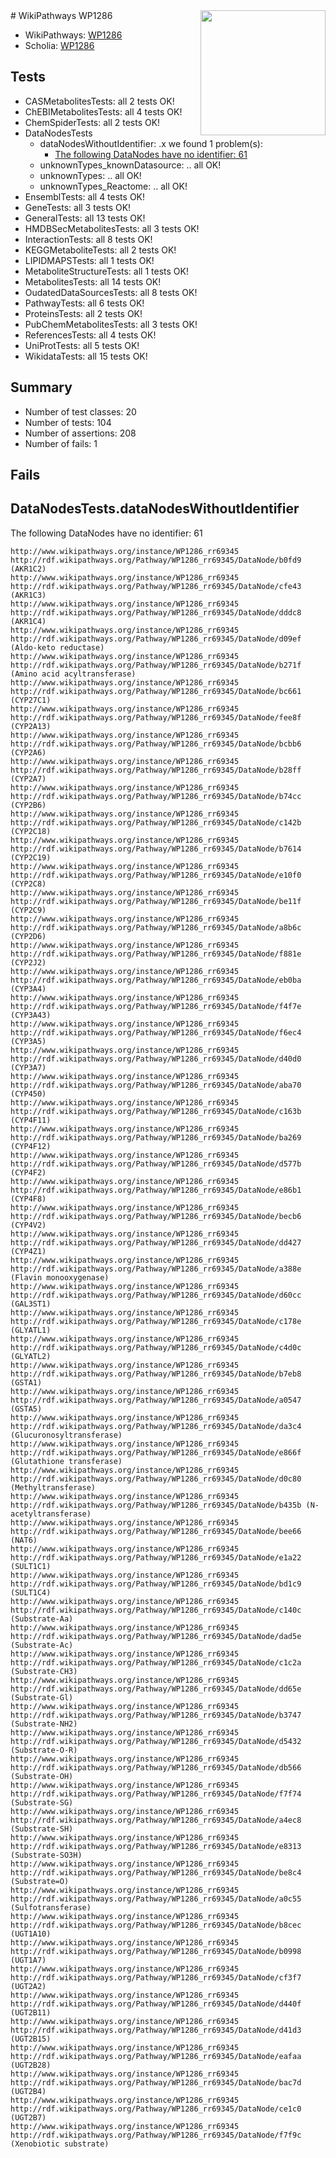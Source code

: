 <img style="float: right; width: 200px" src="https://upload.wikimedia.org/wikipedia/commons/thumb/8/83/Wplogo_with_text_500.png/640px-Wplogo_with_text_500.png" />
# WikiPathways WP1286

* WikiPathways: [WP1286](https://new.wikipathways.org/pathways/WP1286)
* Scholia: [WP1286](https://scholia.toolforge.org/wikipathways/WP1286)
## Tests
* CASMetabolitesTests: all 2 tests OK!
* ChEBIMetabolitesTests: all 4 tests OK!
* ChemSpiderTests: all 2 tests OK!
* DataNodesTests
    * dataNodesWithoutIdentifier: .x we found 1 problem(s):
        * [The following DataNodes have no identifier: 61](#8792c52c)
    * unknownTypes_knownDatasource: .. all OK!
    * unknownTypes: .. all OK!
    * unknownTypes_Reactome: .. all OK!
* EnsemblTests: all 4 tests OK!
* GeneTests: all 3 tests OK!
* GeneralTests: all 13 tests OK!
* HMDBSecMetabolitesTests: all 3 tests OK!
* InteractionTests: all 8 tests OK!
* KEGGMetaboliteTests: all 2 tests OK!
* LIPIDMAPSTests: all 1 tests OK!
* MetaboliteStructureTests: all 1 tests OK!
* MetabolitesTests: all 14 tests OK!
* OudatedDataSourcesTests: all 8 tests OK!
* PathwayTests: all 6 tests OK!
* ProteinsTests: all 2 tests OK!
* PubChemMetabolitesTests: all 3 tests OK!
* ReferencesTests: all 4 tests OK!
* UniProtTests: all 5 tests OK!
* WikidataTests: all 15 tests OK!


## Summary

* Number of test classes: 20
* Number of tests: 104
* Number of assertions: 208
* Number of fails: 1

## Fails

<a name="8792c52c" />

## DataNodesTests.dataNodesWithoutIdentifier

The following DataNodes have no identifier: 61
```
http://www.wikipathways.org/instance/WP1286_rr69345 http://rdf.wikipathways.org/Pathway/WP1286_rr69345/DataNode/b0fd9 (AKR1C2)
http://www.wikipathways.org/instance/WP1286_rr69345 http://rdf.wikipathways.org/Pathway/WP1286_rr69345/DataNode/cfe43 (AKR1C3)
http://www.wikipathways.org/instance/WP1286_rr69345 http://rdf.wikipathways.org/Pathway/WP1286_rr69345/DataNode/dddc8 (AKR1C4)
http://www.wikipathways.org/instance/WP1286_rr69345 http://rdf.wikipathways.org/Pathway/WP1286_rr69345/DataNode/d09ef (Aldo-keto reductase)
http://www.wikipathways.org/instance/WP1286_rr69345 http://rdf.wikipathways.org/Pathway/WP1286_rr69345/DataNode/b271f (Amino acid acyltransferase)
http://www.wikipathways.org/instance/WP1286_rr69345 http://rdf.wikipathways.org/Pathway/WP1286_rr69345/DataNode/bc661 (CYP27C1)
http://www.wikipathways.org/instance/WP1286_rr69345 http://rdf.wikipathways.org/Pathway/WP1286_rr69345/DataNode/fee8f (CYP2A13)
http://www.wikipathways.org/instance/WP1286_rr69345 http://rdf.wikipathways.org/Pathway/WP1286_rr69345/DataNode/bcbb6 (CYP2A6)
http://www.wikipathways.org/instance/WP1286_rr69345 http://rdf.wikipathways.org/Pathway/WP1286_rr69345/DataNode/b28ff (CYP2A7)
http://www.wikipathways.org/instance/WP1286_rr69345 http://rdf.wikipathways.org/Pathway/WP1286_rr69345/DataNode/b74cc (CYP2B6)
http://www.wikipathways.org/instance/WP1286_rr69345 http://rdf.wikipathways.org/Pathway/WP1286_rr69345/DataNode/c142b (CYP2C18)
http://www.wikipathways.org/instance/WP1286_rr69345 http://rdf.wikipathways.org/Pathway/WP1286_rr69345/DataNode/b7614 (CYP2C19)
http://www.wikipathways.org/instance/WP1286_rr69345 http://rdf.wikipathways.org/Pathway/WP1286_rr69345/DataNode/e10f0 (CYP2C8)
http://www.wikipathways.org/instance/WP1286_rr69345 http://rdf.wikipathways.org/Pathway/WP1286_rr69345/DataNode/be11f (CYP2C9)
http://www.wikipathways.org/instance/WP1286_rr69345 http://rdf.wikipathways.org/Pathway/WP1286_rr69345/DataNode/a8b6c (CYP2D6)
http://www.wikipathways.org/instance/WP1286_rr69345 http://rdf.wikipathways.org/Pathway/WP1286_rr69345/DataNode/f881e (CYP2J2)
http://www.wikipathways.org/instance/WP1286_rr69345 http://rdf.wikipathways.org/Pathway/WP1286_rr69345/DataNode/eb0ba (CYP3A4)
http://www.wikipathways.org/instance/WP1286_rr69345 http://rdf.wikipathways.org/Pathway/WP1286_rr69345/DataNode/f4f7e (CYP3A43)
http://www.wikipathways.org/instance/WP1286_rr69345 http://rdf.wikipathways.org/Pathway/WP1286_rr69345/DataNode/f6ec4 (CYP3A5)
http://www.wikipathways.org/instance/WP1286_rr69345 http://rdf.wikipathways.org/Pathway/WP1286_rr69345/DataNode/d40d0 (CYP3A7)
http://www.wikipathways.org/instance/WP1286_rr69345 http://rdf.wikipathways.org/Pathway/WP1286_rr69345/DataNode/aba70 (CYP450)
http://www.wikipathways.org/instance/WP1286_rr69345 http://rdf.wikipathways.org/Pathway/WP1286_rr69345/DataNode/c163b (CYP4F11)
http://www.wikipathways.org/instance/WP1286_rr69345 http://rdf.wikipathways.org/Pathway/WP1286_rr69345/DataNode/ba269 (CYP4F12)
http://www.wikipathways.org/instance/WP1286_rr69345 http://rdf.wikipathways.org/Pathway/WP1286_rr69345/DataNode/d577b (CYP4F2)
http://www.wikipathways.org/instance/WP1286_rr69345 http://rdf.wikipathways.org/Pathway/WP1286_rr69345/DataNode/e86b1 (CYP4F8)
http://www.wikipathways.org/instance/WP1286_rr69345 http://rdf.wikipathways.org/Pathway/WP1286_rr69345/DataNode/becb6 (CYP4V2)
http://www.wikipathways.org/instance/WP1286_rr69345 http://rdf.wikipathways.org/Pathway/WP1286_rr69345/DataNode/dd427 (CYP4Z1)
http://www.wikipathways.org/instance/WP1286_rr69345 http://rdf.wikipathways.org/Pathway/WP1286_rr69345/DataNode/a388e (Flavin monooxygenase)
http://www.wikipathways.org/instance/WP1286_rr69345 http://rdf.wikipathways.org/Pathway/WP1286_rr69345/DataNode/d60cc (GAL3ST1)
http://www.wikipathways.org/instance/WP1286_rr69345 http://rdf.wikipathways.org/Pathway/WP1286_rr69345/DataNode/c178e (GLYATL1)
http://www.wikipathways.org/instance/WP1286_rr69345 http://rdf.wikipathways.org/Pathway/WP1286_rr69345/DataNode/c4d0c (GLYATL2)
http://www.wikipathways.org/instance/WP1286_rr69345 http://rdf.wikipathways.org/Pathway/WP1286_rr69345/DataNode/b7eb8 (GSTA1)
http://www.wikipathways.org/instance/WP1286_rr69345 http://rdf.wikipathways.org/Pathway/WP1286_rr69345/DataNode/a0547 (GSTA5)
http://www.wikipathways.org/instance/WP1286_rr69345 http://rdf.wikipathways.org/Pathway/WP1286_rr69345/DataNode/da3c4 (Glucuronosyltransferase)
http://www.wikipathways.org/instance/WP1286_rr69345 http://rdf.wikipathways.org/Pathway/WP1286_rr69345/DataNode/e866f (Glutathione transferase)
http://www.wikipathways.org/instance/WP1286_rr69345 http://rdf.wikipathways.org/Pathway/WP1286_rr69345/DataNode/d0c80 (Methyltransferase)
http://www.wikipathways.org/instance/WP1286_rr69345 http://rdf.wikipathways.org/Pathway/WP1286_rr69345/DataNode/b435b (N-acetyltransferase)
http://www.wikipathways.org/instance/WP1286_rr69345 http://rdf.wikipathways.org/Pathway/WP1286_rr69345/DataNode/bee66 (NAT6)
http://www.wikipathways.org/instance/WP1286_rr69345 http://rdf.wikipathways.org/Pathway/WP1286_rr69345/DataNode/e1a22 (SULT1C1)
http://www.wikipathways.org/instance/WP1286_rr69345 http://rdf.wikipathways.org/Pathway/WP1286_rr69345/DataNode/bd1c9 (SULT1C4)
http://www.wikipathways.org/instance/WP1286_rr69345 http://rdf.wikipathways.org/Pathway/WP1286_rr69345/DataNode/c140c (Substrate-Aa)
http://www.wikipathways.org/instance/WP1286_rr69345 http://rdf.wikipathways.org/Pathway/WP1286_rr69345/DataNode/dad5e (Substrate-Ac)
http://www.wikipathways.org/instance/WP1286_rr69345 http://rdf.wikipathways.org/Pathway/WP1286_rr69345/DataNode/c1c2a (Substrate-CH3)
http://www.wikipathways.org/instance/WP1286_rr69345 http://rdf.wikipathways.org/Pathway/WP1286_rr69345/DataNode/dd65e (Substrate-Gl)
http://www.wikipathways.org/instance/WP1286_rr69345 http://rdf.wikipathways.org/Pathway/WP1286_rr69345/DataNode/b3747 (Substrate-NH2)
http://www.wikipathways.org/instance/WP1286_rr69345 http://rdf.wikipathways.org/Pathway/WP1286_rr69345/DataNode/d5432 (Substrate-O-R)
http://www.wikipathways.org/instance/WP1286_rr69345 http://rdf.wikipathways.org/Pathway/WP1286_rr69345/DataNode/db566 (Substrate-OH)
http://www.wikipathways.org/instance/WP1286_rr69345 http://rdf.wikipathways.org/Pathway/WP1286_rr69345/DataNode/f7f74 (Substrate-SG)
http://www.wikipathways.org/instance/WP1286_rr69345 http://rdf.wikipathways.org/Pathway/WP1286_rr69345/DataNode/a4ec8 (Substrate-SH)
http://www.wikipathways.org/instance/WP1286_rr69345 http://rdf.wikipathways.org/Pathway/WP1286_rr69345/DataNode/e8313 (Substrate-SO3H)
http://www.wikipathways.org/instance/WP1286_rr69345 http://rdf.wikipathways.org/Pathway/WP1286_rr69345/DataNode/be8c4 (Substrate=O)
http://www.wikipathways.org/instance/WP1286_rr69345 http://rdf.wikipathways.org/Pathway/WP1286_rr69345/DataNode/a0c55 (Sulfotransferase)
http://www.wikipathways.org/instance/WP1286_rr69345 http://rdf.wikipathways.org/Pathway/WP1286_rr69345/DataNode/b8cec (UGT1A10)
http://www.wikipathways.org/instance/WP1286_rr69345 http://rdf.wikipathways.org/Pathway/WP1286_rr69345/DataNode/b0998 (UGT1A7)
http://www.wikipathways.org/instance/WP1286_rr69345 http://rdf.wikipathways.org/Pathway/WP1286_rr69345/DataNode/cf3f7 (UGT2A2)
http://www.wikipathways.org/instance/WP1286_rr69345 http://rdf.wikipathways.org/Pathway/WP1286_rr69345/DataNode/d440f (UGT2B11)
http://www.wikipathways.org/instance/WP1286_rr69345 http://rdf.wikipathways.org/Pathway/WP1286_rr69345/DataNode/d41d3 (UGT2B15)
http://www.wikipathways.org/instance/WP1286_rr69345 http://rdf.wikipathways.org/Pathway/WP1286_rr69345/DataNode/eafaa (UGT2B28)
http://www.wikipathways.org/instance/WP1286_rr69345 http://rdf.wikipathways.org/Pathway/WP1286_rr69345/DataNode/bac7d (UGT2B4)
http://www.wikipathways.org/instance/WP1286_rr69345 http://rdf.wikipathways.org/Pathway/WP1286_rr69345/DataNode/ce1c0 (UGT2B7)
http://www.wikipathways.org/instance/WP1286_rr69345 http://rdf.wikipathways.org/Pathway/WP1286_rr69345/DataNode/f7f9c (Xenobiotic substrate)
```

